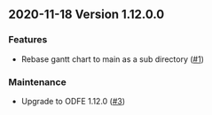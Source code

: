 ## 2020-11-18 Version 1.12.0.0

### Features
* Rebase gantt chart to main as a sub directory ([#1](https://github.com/opendistro-for-elasticsearch/kibana-visualizations/pull/1))


### Maintenance
* Upgrade to ODFE 1.12.0 ([#3](https://github.com/opendistro-for-elasticsearch/kibana-visualizations/pull/3))
